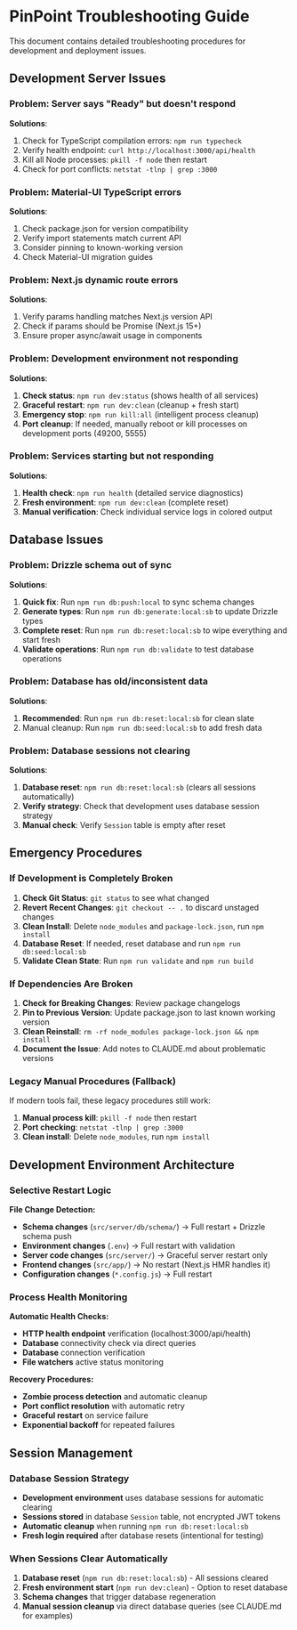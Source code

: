 # PinPoint Troubleshooting Guide

This document contains detailed troubleshooting procedures for development and deployment issues.

## Development Server Issues

### Problem: Server says "Ready" but doesn't respond

**Solutions**:

1. Check for TypeScript compilation errors: `npm run typecheck`
2. Verify health endpoint: `curl http://localhost:3000/api/health`
3. Kill all Node processes: `pkill -f node` then restart
4. Check for port conflicts: `netstat -tlnp | grep :3000`

### Problem: Material-UI TypeScript errors

**Solutions**:

1. Check package.json for version compatibility
2. Verify import statements match current API
3. Consider pinning to known-working version
4. Check Material-UI migration guides

### Problem: Next.js dynamic route errors

**Solutions**:

1. Verify params handling matches Next.js version API
2. Check if params should be Promise (Next.js 15+)
3. Ensure proper async/await usage in components

### Problem: Development environment not responding

**Solutions**:

1. **Check status**: `npm run dev:status` (shows health of all services)
2. **Graceful restart**: `npm run dev:clean` (cleanup + fresh start)
3. **Emergency stop**: `npm run kill:all` (intelligent process cleanup)
4. **Port cleanup**: If needed, manually reboot or kill processes on development ports (49200, 5555)

### Problem: Services starting but not responding

**Solutions**:

1. **Health check**: `npm run health` (detailed service diagnostics)
2. **Fresh environment**: `npm run dev:clean` (complete reset)
3. **Manual verification**: Check individual service logs in colored output

## Database Issues

### Problem: Drizzle schema out of sync

**Solutions**:

1. **Quick fix**: Run `npm run db:push:local` to sync schema changes
2. **Generate types**: Run `npm run db:generate:local:sb` to update Drizzle types
3. **Complete reset**: Run `npm run db:reset:local:sb` to wipe everything and start fresh
4. **Validate operations**: Run `npm run db:validate` to test database operations

### Problem: Database has old/inconsistent data

**Solutions**:

1. **Recommended**: Run `npm run db:reset:local:sb` for clean slate
2. Manual cleanup: Run `npm run db:seed:local:sb` to add fresh data

### Problem: Database sessions not clearing

**Solutions**:

1. **Database reset**: `npm run db:reset:local:sb` (clears all sessions automatically)
2. **Verify strategy**: Check that development uses database session strategy
3. **Manual check**: Verify `Session` table is empty after reset

## Emergency Procedures

### If Development is Completely Broken

1. **Check Git Status**: `git status` to see what changed
2. **Revert Recent Changes**: `git checkout -- .` to discard unstaged changes
3. **Clean Install**: Delete `node_modules` and `package-lock.json`, run `npm install`
4. **Database Reset**: If needed, reset database and run `npm run db:seed:local:sb`
5. **Validate Clean State**: Run `npm run validate` and `npm run build`

### If Dependencies Are Broken

1. **Check for Breaking Changes**: Review package changelogs
2. **Pin to Previous Version**: Update package.json to last known working version
3. **Clean Reinstall**: `rm -rf node_modules package-lock.json && npm install`
4. **Document the Issue**: Add notes to CLAUDE.md about problematic versions

### Legacy Manual Procedures (Fallback)

If modern tools fail, these legacy procedures still work:

1. **Manual process kill**: `pkill -f node` then restart
2. **Port checking**: `netstat -tlnp | grep :3000`
3. **Clean install**: Delete `node_modules`, run `npm install`

## Development Environment Architecture

### Selective Restart Logic

**File Change Detection:**

- **Schema changes** (`src/server/db/schema/`) → Full restart + Drizzle schema push
- **Environment changes** (`.env`) → Full restart with validation
- **Server code changes** (`src/server/`) → Graceful server restart only
- **Frontend changes** (`src/app/`) → No restart (Next.js HMR handles it)
- **Configuration changes** (`*.config.js`) → Full restart

### Process Health Monitoring

**Automatic Health Checks:**

- **HTTP health endpoint** verification (localhost:3000/api/health)
- **Database** connectivity check via direct queries
- **Database** connection verification
- **File watchers** active status monitoring

**Recovery Procedures:**

- **Zombie process detection** and automatic cleanup
- **Port conflict resolution** with automatic retry
- **Graceful restart** on service failure
- **Exponential backoff** for repeated failures

## Session Management

### Database Session Strategy

- **Development environment** uses database sessions for automatic clearing
- **Sessions stored** in database `Session` table, not encrypted JWT tokens
- **Automatic cleanup** when running `npm run db:reset:local:sb`
- **Fresh login required** after database resets (intentional for testing)

### When Sessions Clear Automatically

1. **Database reset** (`npm run db:reset:local:sb`) - All sessions cleared
2. **Fresh environment start** (`npm run dev:clean`) - Option to reset database
3. **Schema changes** that trigger database regeneration
4. **Manual session cleanup** via direct database queries (see CLAUDE.md for examples)
